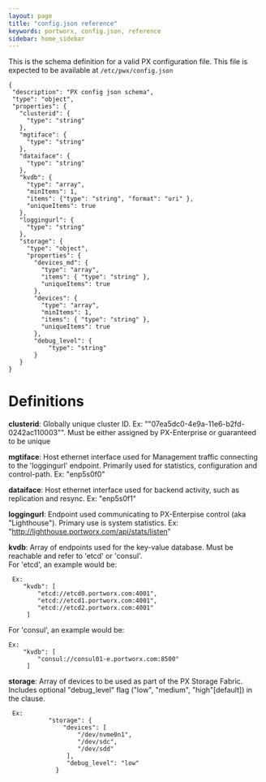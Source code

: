 ```yaml
---
layout: page
title: "config.json reference"
keywords: portworx, config.json, reference
sidebar: home_sidebar
---
```


This is the schema definition for a valid PX configuration file.  This file is expected to be available at `/etc/pwx/config.json`

```
{
 "description": "PX config json schema",
 "type": "object",
 "properties": {
   "clusterid": {
     "type": "string"
   },
   "mgtiface": {
     "type": "string"
   },
   "dataiface": {
     "type": "string"
   },
   "kvdb": {
     "type": "array",
     "minItems": 1,
     "items": {"type": "string", "format": "uri" },
     "uniqueItems": true
   },
   "loggingurl": {
     "type": "string"
   },
   "storage": {
     "type": "object",
     "properties": {
       "devices_md": {
         "type": "array",
         "items": { "type": "string" },
         "uniqueItems": true
       },
       "devices": {
         "type": "array",
         "minItems": 1,
         "items": { "type": "string" },
         "uniqueItems": true
       },
       "debug_level": {
           "type": "string"
       }
   }
}
```

# Definitions

**clusterid**:   Globally unique cluster ID.  Ex: ""07ea5dc0-4e9a-11e6-b2fd-0242ac110003"".   Must be either assigned by PX-Enterprise or guaranteed to be unique

**mgtiface**:   Host ethernet interface used for Management traffic connecting to the 'loggingurl' endpoint.  Primarily used for statistics, configuration and control-path.   Ex: "enp5s0f0"

**dataiface**:  Host ethernet interface used for backend activity, such as replication and resync.  Ex: "enp5s0f1"

**loggingurl**: Endpoint used communicating to PX-Enterpise control (aka "Lighthouse").  Primary use is system statistics.   Ex:  "http://lighthouse.portworx.com/api/stats/listen"

**kvdb**:  Array of endpoints used for the key-value database.  Must be reachable and refer to 'etcd' or 'consul'.   
For 'etcd', an example would be:
```
 Ex:  
    "kvdb": [
        "etcd://etcd0.portworx.com:4001",
        "etcd://etcd1.portworx.com:4001",
        "etcd://etcd2.portworx.com:4001"
     ]
```
For 'consul', an example would be:
```
Ex:
    "kvdb": [
        "consul://consul01-e.portworx.com:8500"
     ]
```

**storage**:   Array of devices to be used as part of the PX Storage Fabric.  Includes optional "debug_level" flag ("low", "medium", "high"[default]) in the clause.  

```           
 Ex:
           "storage": {
               "devices": [
                   "/dev/nvme0n1",
                   "/dev/sdc",
                   "/dev/sdd"
                ],
                "debug_level": "low"
             }
```
